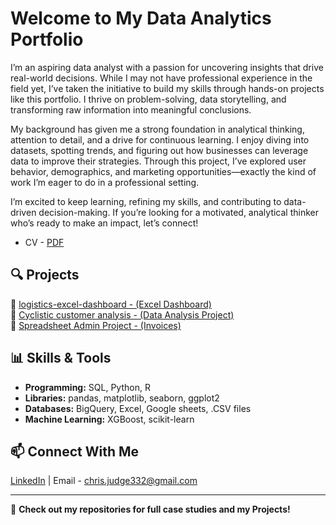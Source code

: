 # Welcome to My Data Analytics Portfolio  

I’m an aspiring data analyst with a passion for uncovering insights that drive real-world decisions. While I may not have professional experience in the field yet, I’ve taken the initiative to build my skills through hands-on projects like this portfolio. I thrive on problem-solving, data storytelling, and transforming raw information into meaningful conclusions.

My background has given me a strong foundation in analytical thinking, attention to detail, and a drive for continuous learning. I enjoy diving into datasets, spotting trends, and figuring out how businesses can leverage data to improve their strategies. Through this project, I’ve explored user behavior, demographics, and marketing opportunities—exactly the kind of work I’m eager to do in a professional setting.

I’m excited to keep learning, refining my skills, and contributing to data-driven decision-making. If you’re looking for a motivated, analytical thinker who’s ready to make an impact, let’s connect!
- CV - [PDF](https://github.com/ChristianJudge/ChristianJudge/blob/main/CJ_CV.pdf)

## 🔍 Projects
📌 [logistics-excel-dashboard - (Excel Dashboard)](https://github.com/ChristianJudge/logistics-excel-dashboard)  
📌 [Cyclistic customer analysis - (Data Analysis Project)](https://github.com/ChristianJudge/Cyclistic_Analysis)  
📌 [Spreadsheet Admin Project - (Invoices)](https://github.com/ChristianJudge/spreadsheet-practice)  


## 📊 Skills & Tools  
- **Programming:** SQL, Python, R  
- **Libraries:** pandas, matplotlib, seaborn, ggplot2  
- **Databases:** BigQuery, Excel, Google sheets, .CSV files
- **Machine Learning:** XGBoost, scikit-learn  

## 📫 Connect With Me  
[LinkedIn](https://www.linkedin.com/in/christian-judge-3282432b0/) | Email - chris.judge332@gmail.com 

---
  
🚀 **Check out my repositories for full case studies and my Projects!**
